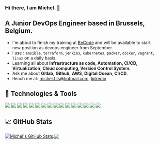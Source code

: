 ### Hi there, I am Michel. 👋

## A Junior DevOps Engineer based in Brussels, Belgium.

- I'm about to finish my training at [BeCode](https://becode.org/learn/devops-secops-sysadmin-training/) and will be available to start new position as devops engineer from September.
- I use : `ansible`, `terraform`, `jenkins`, `kubernetes`, `packer`, `docker`, `vagrant`, `linux` on a daily basis.
- Learning all about **Infrastructure as code, Automation, CI/CD, Virtualization, Cloud computing, Version Control System**.
- Ask me about **Gitlab**, **Github**, **AWS**, **Digital Ocean**, **CI/CD**.
- Reach me at: [michel.fils@hotmail.com](michel.fils@hotmail.com), [linkedin](https://www.linkedin.com/in/mdifils/)


## 🔧 Technologies & Tools
![](https://img.shields.io/badge/OS-Windows-success?style=flat&logo=windows&logoColor=white&color=success)
![](https://img.shields.io/badge/OS-Linus-success?style=flat&logo=ubuntu&logoColor=white&color=success)
![](https://img.shields.io/badge/Code-Python-success?style=flat&logo=python&logoColor=white&color=success)
![](https://img.shields.io/badge/Distribution-Anaconda-success?style=flat&logo=anaconda&logoColor=white&color=success)
![](https://img.shields.io/badge/IDE-Vscode-success?style=flat&logo=visualstudiocode&logoColor=white&color=success)
![](https://img.shields.io/badge/Tools-Airflow-success?style=plastic&logo=apacheairflow&logoColor=white&color=success)
![](https://img.shields.io/badge/Tools-Docker-success?style=flat&logo=docker&logoColor=white&color=success)
![](https://img.shields.io/badge/Tools-Pyspark-success?style=plastic&logo=apachespark&logoColor=white&color=success)
![](https://img.shields.io/badge/Tools-Flask-success?style=flat&logo=flask&logoColor=white&color=success)
![](https://img.shields.io/badge/Tools-Hadoop-success?style=flat&logo=apachehadoop&logoColor=white&color=success)
![](https://img.shields.io/badge/Tools-Kafka-success?style=flat&logo=apachekafka&logoColor=white&color=success)
![](https://img.shields.io/badge/Tools-Cassandra-success?style=flat&logo=apachecassandra&logoColor=white&color=success)
![](https://img.shields.io/badge/Tools-AWS-success?style=flat&logo=amazonaws&logoColor=white&color=success)
![](https://img.shields.io/badge/Tools-Terraform-success?style=flat&logo=terraform&logoColor=white&color=success)
![](https://img.shields.io/badge/Tools-Kubernetes-success?style=flat&logo=kubernetes&logoColor=white&color=success)
![](https://img.shields.io/badge/Tools-Jenkins-success?style=flat&logo=jenkins&logoColor=white&color=success)

## &#x1f4c8; GitHub Stats


<a href="https://github.com/mdifils/mdifils">
  <img align="center" src="https://github-readme-stats.vercel.app/api?username=mdifils&show_icons=true&line_height=27&count_private=true" alt="Michel's GitHub Stats" />
</a>
<a href="https://github.com/mdifils/mdifils">
  <img align="center" src="https://github-readme-stats.vercel.app/api/top-langs/?username=mdifils&hide=html,text&langs_count=3" />
</a>

<!-- links to social media icons -->

<!-- icons with padding -->

[1.1]: http://i.imgur.com/tXSoThF.png (twitter icon with padding)
[2.1]: http://i.imgur.com/0o48UoR.png (github icon with padding)

<!-- icons without padding -->

[1.2]: http://i.imgur.com/wWzX9uB.png (twitter icon without padding)
[2.2]: http://i.imgur.com/9I6NRUm.png (github icon without padding)
[3.2]: https://raw.githubusercontent.com/arlene14ko/arlene14ko/master/linkedin-3-16.png (LinkedIn icon without padding)


<!-- links to my social media accounts -->

[twitter]: https://twitter.com/mdifils
[linkedin]: https://www.linkedin.com/in/mdifils/
